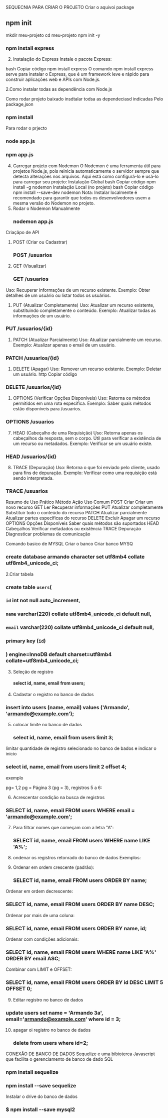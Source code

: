 SEQUECNIA PARA CRIAR O PROJETO 
Criar o aquivoi package
## npm init

mkdir meu-projeto
cd meu-projeto
npm init -y
### npm install express
2. Instalação do Express
Instale o pacote Express:

bash
Copiar código
npm install express
O comando npm install express serve para instalar o Express, que é um framework leve e rápido para construir aplicações web e APIs com Node.js.

2.Como instalar todas as dependência com Node.js

Como rodar projeto baixado 
insdtalar todsa as dependeciasd indicadas Pelo package,json
### npm install

Para rodar o prjecto
### node app.js
### npm app.js
4. Carregar projeto com Nodemon
O Nodemon é uma ferramenta útil para projetos Node.js, pois reinicia automaticamente o servidor sempre que detecta alterações nos arquivos. Aqui está como configurá-lo e usá-lo para carregar seu projeto:
Instalação Global
bash
Copiar código
npm install -g nodemon
Instalação Local (no projeto)
bash
Copiar código
npm install --save-dev nodemon
Nota: Instalar localmente é recomendado para garantir que todos os desenvolvedores usem a mesma versão do Nodemon no projeto.
3. Rodar o Nodemon Manualmente
   ### nodemon app.js

Criaçãpo de API
1. POST (Criar ou Cadastrar)
   ### POST /usuarios
2. GET (Visualizar)  
   ### GET /usuarios 
Uso: Recuperar informações de um recurso existente.
Exemplo: Obter detalhes de um usuário ou listar todos os usuários.

1. PUT (Atualizar Completamente)
Uso: Atualizar um recurso existente, substituindo completamente o conteúdo.
Exemplo: Atualizar todas as informações de um usuário.
### PUT /usuarios/{id}

1. PATCH (Atualizar Parcialmente)
Uso: Atualizar parcialmente um recurso.
Exemplo: Atualizar apenas o email de um usuário. 
### PATCH /usuarios/{id}
1. DELETE (Apagar)
Uso: Remover um recurso existente.
Exemplo: Deletar um usuário.
http
Copiar código
### DELETE /usuarios/{id}

1. OPTIONS (Verificar Opções Disponíveis)
Uso: Retorna os métodos permitidos em uma rota específica.
Exemplo: Saber quais métodos estão disponíveis para /usuarios.

### OPTIONS /usuarios

7. HEAD (Cabeçalho de uma Requisição)
Uso: Retorna apenas os cabeçalhos da resposta, sem o corpo. Útil para verificar a existência de um recurso ou metadados.
Exemplo: Verificar se um usuário existe.

### HEAD /usuarios/{id}

8. TRACE (Depuração)
Uso: Retorna o que foi enviado pelo cliente, usado para fins de depuração.
Exemplo: Verificar como uma requisição está sendo interpretada.

### TRACE /usuarios

Resumo de Uso Prático
Método	Ação	Uso Comum
POST	Criar	Criar um novo recurso
GET	Ler	Recuperar informações
PUT	Atualizar completamente	Substituir todo o conteúdo do recurso
PATCH	Atualizar parcialmente	Atualizar partes específicas do recurso
DELETE	Excluir	Apagar um recurso
OPTIONS	Opções Disponíveis	Saber quais métodos são suportados
HEAD	Cabeçalhos	Verificar metadados ou existência
TRACE	Depuração	Diagnosticar problemas de comunicação


Comando basico de MYSQL
Criar o banco 
Criar banco MYSQ
### create database armando character set utf8mb4 collate utf8mb4_unicode_ci;

2.Criar tabela
### create table `users`(
### `id` int not null auto_increment,
### `name` varchar(220) collate utf8mb4_unicode_ci default null,
### `email` varchar(220) collate utf8mb4_unicode_ci default null, 
### primary key (`id`)
### ) engine=InnoDB default charset=utf8mb4 collate=utf8mb4_unicode_ci;

3. Seleção de registro 
   #### select id, name, email from users;

4.  Cadastar o registro no banco de dados
### insert into users (name, email) values ('Armando', 'armando@example.com');
5. colocar limite no banco de dados
   ### select id, name, email from users limit 3;

limitar  quantidade de registro  selecionado no banco de bados e indicar o inicio
### select id, name, email from users limit 2 offset 4;
exemplo

pg= 1,2
pg = 
Página 3 (pg = 3), registros 5 a 6:

6. Acrescentar condição na busca de registros
### SELECT id, name, email FROM users WHERE email = 'armando@example.com';

7. Para filtrar nomes que começam com a letra "A":
   ### SELECT id, name, email FROM users WHERE name LIKE 'A%';

8. ondenar os registros retonrado do banco de dados 
   Exemplos:
1. Ordenar em ordem crescente (padrão):
   ### SELECT id, name, email FROM users ORDER BY name;
Ordenar em ordem decrescente:
### SELECT id, name, email FROM users ORDER BY name DESC;
Ordenar por mais de uma coluna:
### SELECT id, name, email FROM users ORDER BY name, id;
Ordenar com condições adicionais:
### SELECT id, name, email FROM users WHERE name LIKE 'A%' ORDER BY email ASC;
   Combinar com LIMIT e OFFSET:
 ### SELECT id, name, email FROM users ORDER BY id DESC LIMIT 5 OFFSET 0;
  

9. Editar registro no banco de dados
### update users set name = 'Armando 3a',  email='armando@example.com' where id = 3; 

10. apagar oi registro no banco de dados 
    ### delete from users where id=2;

CONEXÃO DE BANCO DE DADOS
  Sequelize e uma bibioterca Javascript que facilita o gerenciamento de banco de dado SQL
  ### npm install sequelize
  ### npm install --save sequelize 
 Instalar  o drive do banco de dados

 ### $ npm install --save mysql2